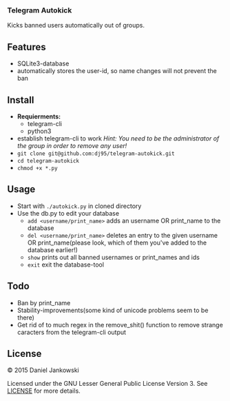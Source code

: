 ### Telegram Autokick

Kicks banned users automatically out of groups.

Features
--------

- SQLite3-database
- automatically stores the user-id, so name changes will not prevent the ban


Install
-------

- **Requierments:**
  - telegram-cli
  - python3
- establish telegram-cli to work *Hint: You need to be the administrator of the group in order to remove any user!*
- `git clone git@github.com:dj95/telegram-autokick.git`
- `cd telegram-autokick`
- `chmod +x *.py`


Usage
-----

- Start with `./autokick.py` in cloned directory
- Use the db.py to edit your database
  - `add <username/print_name>` adds an username OR print_name to the database
  - `del <username/print_name>` deletes an entry to the given username OR print_name(please look, which of them you've added to the database earlier!)
  - `show` prints out all banned usernames or print_names and ids
  - `exit` exit the database-tool


Todo
----

- Ban by print_name
- Stability-improvements(some kind of unicode problems seem to be there)
- Get rid of to much regex in the remove_shit() function to remove strange caracters from the telegram-cli output


License
-------

© 2015 Daniel Jankowski

Licensed under the GNU Lesser General Public License Version 3. See [LICENSE](./LICENSE) for more details.

